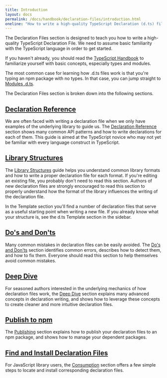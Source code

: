 ```yaml
---
title: Introduction
layout: docs
permalink: /docs/handbook/declaration-files/introduction.html
oneline: "How to write a high-quality TypeScript Declaration (d.ts) file"
---
```


The Declaration Files section is designed to teach you how to write a high-quality TypeScript Declaration File. We need to assume basic familiarity with the TypeScript language in order to get started.

If you haven't already, you should read the [TypeScript Handbook](/docs/handbook/2/basic-types.html)
to familiarize yourself with basic concepts, especially types and modules.

The most common case for learning how .d.ts files work is that you're typing an npm package with no types. 
In that case, you can jump straight to [Modules .d.ts](/docs/handbook/declaration-files/templates/module-d-ts.html).

The Declaration Files section is broken down into the following sections.

## [Declaration Reference](/docs/handbook/declaration-files/by-example.html)

We are often faced with writing a declaration file when we only have examples of the underlying library to guide us.
The [Declaration Reference](/docs/handbook/declaration-files/by-example.html) section shows many common API patterns and how to write declarations for each of them.
This guide is aimed at the TypeScript novice who may not yet be familiar with every language construct in TypeScript.

## [Library Structures](/docs/handbook/declaration-files/library-structures.html)

The [Library Structures](/docs/handbook/declaration-files/library-structures.html) guide helps you understand common library formats and how to write a proper declaration file for each format.
If you're editing an existing file, you probably don't need to read this section.
Authors of new declaration files are strongly encouraged to read this section to properly understand how the format of the library influences the writing of the declaration file. 

In the Template section you'll find a number of declaration files that serve as a useful starting point
when writing a new file. If you already know what your structure is, see the d.ts Template section in the sidebar.

## [Do's and Don'ts](/docs/handbook/declaration-files/do-s-and-don-ts.html)

Many common mistakes in declaration files can be easily avoided.
The [Do's and Don'ts](/docs/handbook/declaration-files/do-s-and-don-ts.html) section identifies common errors, 
describes how to detect them, 
and how to fix them.
Everyone should read this section to help themselves avoid common mistakes.

## [Deep Dive](/docs/handbook/declaration-files/deep-dive.html)

For seasoned authors interested in the underlying mechanics of how declaration files work, 
the [Deep Dive](/docs/handbook/declaration-files/deep-dive.html) section explains many advanced concepts in declaration writing, 
and shows how to leverage these concepts to create cleaner and more intuitive declaration files.

## [Publish to npm](/docs/handbook/declaration-files/publishing.html)

The [Publishing](/docs/handbook/declaration-files/publishing.html) section explains how to publish your declaration files to an npm package, and shows how to manage your dependent packages.

## [Find and Install Declaration Files](/docs/handbook/declaration-files/consumption.html)

For JavaScript library users, the [Consumption](/docs/handbook/declaration-files/consumption.html) section offers a few simple steps to locate and install corresponding declaration files.
